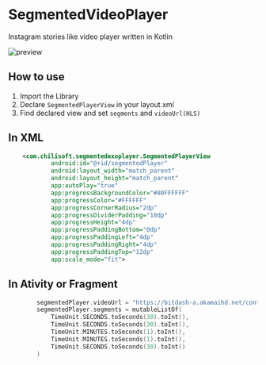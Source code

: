 # SegmentedVideoPlayer
Instagram stories like video player written in Kotlin

![preview](https://i.ibb.co/BVWRLvT/Segmented-Player-Preview.jpg)

## How to use
1. Import the Library
2. Declare `SegmentedPlayerView` in your layout.xml
3. Find declared view and set `segments` and `videoUrl(HLS)`

## In XML
```xml
    <com.chilisoft.segmentedexoplayer.SegmentedPlayerView
            android:id="@+id/segmentedPlayer"
            android:layout_width="match_parent"
            android:layout_height="match_parent"
            app:autoPlay="true"
            app:progressBackgroundColor="#80FFFFFF"
            app:progressColor="#FFFFFF"
            app:progressCornerRadius="2dp"
            app:progressDividerPadding="10dp"
            app:progressHeight="4dp"
            app:progressPaddingBottom="0dp"
            app:progressPaddingLeft="4dp"
            app:progressPaddingRight="4dp"
            app:progressPaddingTop="12dp"
            app:scale_mode="fit">

```

## In Ativity or Fragment
```kotlin
        segmentedPlayer.videoUrl = "https://bitdash-a.akamaihd.net/content/MI201109210084_1/m3u8s/f08e80da-bf1d-4e3d-8899-f0f6155f6efa.m3u8"
        segmentedPlayer.segments = mutableListOf(
            TimeUnit.SECONDS.toSeconds(30).toInt(),
            TimeUnit.SECONDS.toSeconds(30).toInt(),
            TimeUnit.MINUTES.toSeconds(1).toInt(),
            TimeUnit.MINUTES.toSeconds(1).toInt(),
            TimeUnit.SECONDS.toSeconds(30).toInt()
        )
```

